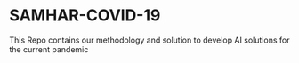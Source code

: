 # SAMHAR-COVID-19
This Repo contains our methodology and solution to develop AI solutions for the current pandemic
